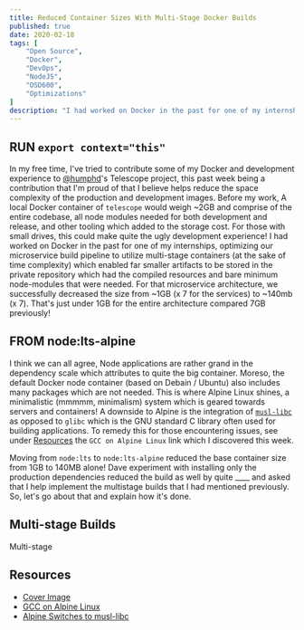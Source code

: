 ```yaml
---
title: Reduced Container Sizes With Multi-Stage Docker Builds
published: true
date: 2020-02-18
tags: [
    "Open Source",
    "Docker", 
    "DevOps",
    "NodeJS",
    "OSD600",
    "Optimizations"
]
description: "I had worked on Docker in the past for one of my internships, optimizing our microservice build pipeline to utilize multi-stage containers (at the sake of time complexity) which enabled far smaller artifacts to be stored in the private repository which had the compiled resources and bare minimum node-modules that were needed. For that microservice architecture, we successfully decreased the size from ~1GB (x 7 for the services) to ~140mb (x 7). That's just under 1GB for the entire architecture compared 7GB previously!"
---
```


## RUN `export context="this"`

In my free time, I've tried to contribute some of my Docker and development experience to [@humphd](twitter.com/@humpd)'s Telescope project, this past week being a contribution that I'm proud of that I believe helps reduce the space complexity of the production and development images. Before my work, A local Docker container of `telescope` would weigh ~2GB and comprise of the entire codebase, all node modules needed for both development and release, and other tooling which added to the storage cost. For those with small drives, this could make quite the ugly development experience! I had worked on Docker in the past for one of my internships, optimizing our microservice build pipeline to utilize multi-stage containers (at the sake of time complexity) which enabled far smaller artifacts to be stored in the private repository which had the compiled resources and bare minimum node-modules that were needed. For that microservice architecture, we successfully decreased the size from ~1GB (x 7 for the services) to ~140mb (x 7). That's just under 1GB for the entire architecture compared 7GB previously!

## FROM node:lts-alpine

I think we can all agree, Node applications are rather grand in the dependency scale which attributes to quite the big container. Moreso, the default Docker node container (based on Debain / Ubuntu) also includes many packages which are not needed. This is where Alpine Linux shines, a minimalistic (mmmmm, minimalism) system which is geared towards servers and containers! A downside to Alpine is the integration of [`musl-libc`](https://alpinelinux.org/posts/Alpine-Linux-has-switched-to-musl-libc.html) as opposed to `glibc` which is the GNU standard C library often used for building applications. To remedy this for those encountering issues, see under [Resources](#resources) the `GCC on Alpine Linux` link which I discovered this week.

Moving from `node:lts` to `node:lts-alpine` reduced the base container size from 1GB to 140MB alone! Dave experiment with installing only the production dependencies reduced the build as well by quite ____ and asked that I help implement the multistage builds that I had mentioned previously. So, let's go about that and explain how it's done.

## Multi-stage Builds

Multi-stage


## Resources

- [Cover Image]()
- [GCC on Alpine Linux](https://wiki.alpinelinux.org/wiki/GCC)
- [Alpine Switches to musl-libc](https://alpinelinux.org/posts/Alpine-Linux-has-switched-to-musl-libc.html)

